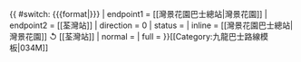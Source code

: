 {{ #switch: {{{format|}}}
  | endpoint1 = [[灣景花園巴士總站|灣景花園]]
  | endpoint2 = [[荃灣站]]
  | direction = 0
  | status =
  | inline = [[灣景花園巴士總站|灣景花園]] ↺ [[荃灣站]]
  | normal =
  | full =
}}<noinclude>[[Category:九龍巴士路線模板|034M]]</noinclude>